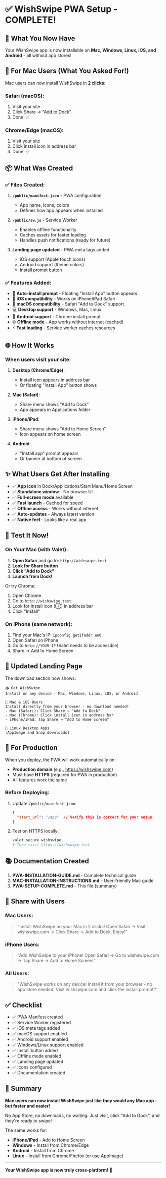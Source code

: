 # ✅ WishSwipe PWA Setup - COMPLETE!

## 🎉 What You Now Have

Your WishSwipe app is now installable on **Mac, Windows, Linux, iOS, and Android** - all without app stores!

## 🍎 For Mac Users (What You Asked For!)

Mac users can now install WishSwipe in **2 clicks**:

### Safari (macOS):
1. Visit your site
2. Click Share → "Add to Dock"
3. Done! ✅

### Chrome/Edge (macOS):
1. Visit your site
2. Click install icon in address bar
3. Done! ✅

## 📦 What Was Created

### ✅ Files Created:

1. **`/public/manifest.json`** - PWA configuration
   - App name, icons, colors
   - Defines how app appears when installed

2. **`/public/sw.js`** - Service Worker
   - Enables offline functionality
   - Caches assets for faster loading
   - Handles push notifications (ready for future)

3. **Landing page updated** - PWA meta tags added
   - iOS support (Apple touch icons)
   - Android support (theme colors)
   - Install prompt button

### ✅ Features Added:

- 🔄 **Auto-install prompt** - Floating "Install App" button appears
- 📱 **iOS compatibility** - Works on iPhone/iPad Safari
- 🍎 **macOS compatibility** - Safari "Add to Dock" support
- 💻 **Desktop support** - Windows, Mac, Linux
- 📲 **Android support** - Chrome install prompt
- 🌐 **Offline mode** - App works without internet (cached)
- ⚡ **Fast loading** - Service worker caches resources

## 🌐 How It Works

### When users visit your site:

1. **Desktop (Chrome/Edge)**:
   - Install icon appears in address bar
   - Or floating "Install App" button shows

2. **Mac (Safari)**:
   - Share menu shows "Add to Dock"
   - App appears in Applications folder

3. **iPhone/iPad**:
   - Share menu shows "Add to Home Screen"
   - Icon appears on home screen

4. **Android**:
   - "Install app" prompt appears
   - Or banner at bottom of screen

## ✨ What Users Get After Installing

- ✅ **App icon** in Dock/Applications/Start Menu/Home Screen
- ✅ **Standalone window** - No browser UI
- ✅ **Full-screen mode** available
- ✅ **Fast launch** - Cached for speed
- ✅ **Offline access** - Works without internet
- ✅ **Auto-updates** - Always latest version
- ✅ **Native feel** - Looks like a real app

## 🧪 Test It Now!

### On Your Mac (with Valet):

1. **Open Safari** and go to: `http://wishswipe.test`
2. **Look for Share button**
3. **Click "Add to Dock"**
4. **Launch from Dock!**

Or try Chrome:
1. Open Chrome
2. Go to `http://wishswipe.test`
3. Look for install icon (⊕) in address bar
4. Click "Install"

### On iPhone (same network):

1. Find your Mac's IP: `ipconfig getifaddr en0`
2. Open Safari on iPhone
3. Go to `http://YOUR-IP` (Valet needs to be accessible)
4. Share → Add to Home Screen

## 📝 Updated Landing Page

The download section now shows:

```
📥 Get WishSwipe
Install on any device - Mac, Windows, Linux, iOS, or Android

🍎 Mac & iOS Users
Install directly from your browser - no download needed!
- Mac (Safari): Click Share → "Add to Dock"
- Mac (Chrome): Click install icon in address bar
- iPhone/iPad: Tap Share → "Add to Home Screen"

🐧 Linux Desktop Apps
[AppImage and Snap downloads]
```

## 🚀 For Production

When you deploy, the PWA will work automatically on:

- **Production domain** (e.g., https://wishswipe.com)
- Must have **HTTPS** (required for PWA in production)
- All features work the same

### Before Deploying:

1. Update `/public/manifest.json`:
   ```json
   {
     "start_url": "/app"  // Verify this is correct for your setup
   }
   ```

2. Test on HTTPS locally:
   ```bash
   valet secure wishswipe
   # Then visit https://wishswipe.test
   ```

## 📚 Documentation Created

1. **PWA-INSTALLATION-GUIDE.md** - Complete technical guide
2. **MAC-INSTALLATION-INSTRUCTIONS.md** - User-friendly Mac guide
3. **PWA-SETUP-COMPLETE.md** - This file (summary)

## 🎯 Share with Users

### Mac Users:

> "Install WishSwipe on your Mac in 2 clicks! Open Safari → Visit wishswipe.com → Click Share → Add to Dock. Enjoy!"

### iPhone Users:

> "Add WishSwipe to your iPhone! Open Safari → Go to wishswipe.com → Tap Share → Add to Home Screen!"

### All Users:

> "WishSwipe works on any device! Install it from your browser - no app store needed. Visit wishswipe.com and click the install prompt!"

## ✅ Checklist

- ✅ PWA Manifest created
- ✅ Service Worker registered
- ✅ iOS meta tags added
- ✅ macOS support enabled
- ✅ Android support enabled
- ✅ Windows/Linux support enabled
- ✅ Install button added
- ✅ Offline mode enabled
- ✅ Landing page updated
- ✅ Icons configured
- ✅ Documentation created

## 🎉 Summary

**Mac users can now install WishSwipe just like they would any Mac app - but faster and easier!**

No App Store, no downloads, no waiting. Just visit, click "Add to Dock", and they're ready to swipe!

The same works for:
- **iPhone/iPad** - Add to Home Screen
- **Windows** - Install from Chrome/Edge
- **Android** - Install from Chrome
- **Linux** - Install from Chrome/Firefox (or use AppImage)

---

**Your WishSwipe app is now truly cross-platform!** 🚀

